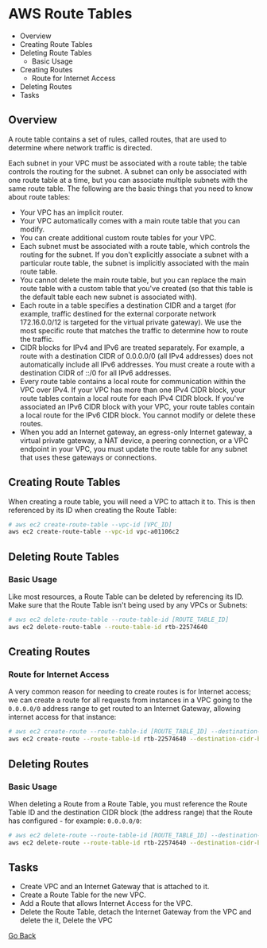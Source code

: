 # AWS Route Tables

<!--TOC_START-->
- Overview
- Creating Route Tables
- Deleting Route Tables
	- Basic Usage
- Creating Routes
	- Route for Internet Access
- Deleting Routes
- Tasks

<!--TOC_END-->
## Overview
A route table contains a set of rules, called routes, that are used to determine where network traffic is directed.

Each subnet in your VPC must be associated with a route table; the table controls the routing for the subnet. A subnet can only be associated with one route table at a time, but you can associate multiple subnets with the same route table.
The following are the basic things that you need to know about route tables:
- Your VPC has an implicit router.
- Your VPC automatically comes with a main route table that you can modify.
- You can create additional custom route tables for your VPC.
- Each subnet must be associated with a route table, which controls the routing for the subnet. If you don't explicitly associate a subnet with a particular route table, the subnet is implicitly associated with the main route table.
- You cannot delete the main route table, but you can replace the main route table with a custom table that you've created (so that this table is the default table each new subnet is associated with).
- Each route in a table specifies a destination CIDR and a target (for example, traffic destined for the external corporate network 172.16.0.0/12 is targeted for the virtual private gateway). We use the most specific route that matches the traffic to determine how to route the traffic.
- CIDR blocks for IPv4 and IPv6 are treated separately. For example, a route with a destination CIDR of 0.0.0.0/0 (all IPv4 addresses) does not automatically include all IPv6 addresses. You must create a route with a destination CIDR of ::/0 for all IPv6 addresses.
- Every route table contains a local route for communication within the VPC over IPv4. If your VPC has more than one IPv4 CIDR block, your route tables contain a local route for each IPv4 CIDR block. If you've associated an IPv6 CIDR block with your VPC, your route tables contain a local route for the IPv6 CIDR block. You cannot modify or delete these routes.
- When you add an Internet gateway, an egress-only Internet gateway, a virtual private gateway, a NAT device, a peering connection, or a VPC endpoint in your VPC, you must update the route table for any subnet that uses these gateways or connections.

## Creating Route Tables
When creating a route table, you will need a VPC to attach it to. This is then referenced by its ID when creating the Route Table:
```bash
# aws ec2 create-route-table --vpc-id [VPC_ID]
aws ec2 create-route-table --vpc-id vpc-a01106c2
```
## Deleting Route Tables
### Basic Usage
Like most resources, a Route Table can be deleted by referencing its ID.
Make sure that the Route Table isn't being used by any VPCs or Subnets:
```bash
# aws ec2 delete-route-table --route-table-id [ROUTE_TABLE_ID]
aws ec2 delete-route-table --route-table-id rtb-22574640
```

## Creating Routes
### Route for Internet Access
A very common reason for needing to create routes is for Internet access; we can create a route for all requests from instances in a VPC going to the `0.0.0.0/0` address range to get routed to an Internet Gateway, allowing internet access for that instance:
```bash
# aws ec2 create-route --route-table-id [ROUTE_TABLE_ID] --destination-cidr-block [ADDRESS_RANGE] --gateway-id [INTERNET_GATEWAY_ID]
aws ec2 create-route --route-table-id rtb-22574640 --destination-cidr-block 0.0.0.0/0 --gateway-id igw-c0a643a9
```

## Deleting Routes
### Basic Usage
When deleting a Route from a Route Table, you must reference the Route Table ID and the destination CIDR block (the address range) that the Route has configured - for example: `0.0.0.0/0`:
```bash
# aws ec2 delete-route --route-table-id [ROUTE_TABLE_ID] --destination-cidr-block [CIDR_BLOCK]
aws ec2 delete-route --route-table-id rtb-22574640 --destination-cidr-block 0.0.0.0/0
```

## Tasks
- Create VPC and an Internet Gateway that is attached to it.
- Create a Route Table for the new VPC.
- Add a Route that allows Internet Access for the VPC.
- Delete the Route Table, detach the Internet Gateway from the VPC and delete the it, Delete the VPC


[Go Back](../README.md#tasks)
